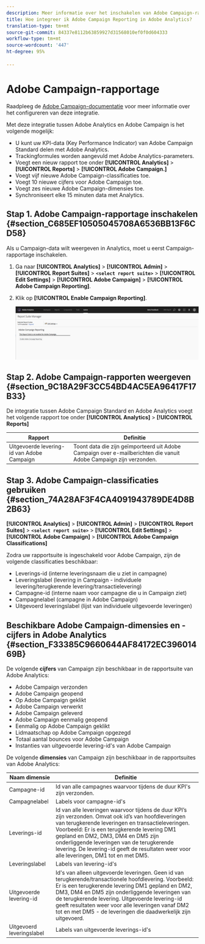 ```yaml
---
description: Meer informatie over het inschakelen van Adobe Campaign-rapporten in Adobe Analytics
title: Hoe integreer ik Adobe Campaign Reporting in Adobe Analytics?
translation-type: tm+mt
source-git-commit: 84337e8112b63859927d31568010ef0f0d604333
workflow-type: tm+mt
source-wordcount: '447'
ht-degree: 95%

---
```



# Adobe Campaign-rapportage

Raadpleeg de [Adobe Campaign-documentatie](https://helpx.adobe.com/nl/campaign/standard/integrating/using/about-campaign-analytics-integration.html) voor meer informatie over het configureren van deze integratie.

Met deze integratie tussen Adobe Analytics en Adobe Campaign is het volgende mogelijk:

* U kunt uw KPI-data (Key Performance Indicator) van Adobe Campaign Standard delen met Adobe Analytics.
* Trackingformules worden aangevuld met Adobe Analytics-parameters.
* Voegt een nieuw rapport toe onder **[!UICONTROL Analytics]** > **[!UICONTROL Reports]** > **[!UICONTROL Adobe Campaign.]**
* Voegt vijf nieuwe Adobe Campaign-classificaties toe.
* Voegt 10 nieuwe cijfers voor Adobe Campaign toe.
* Voegt zes nieuwe Adobe Campaign-dimensies toe.
* Synchroniseert elke 15 minuten data met Analytics.

## Stap 1. Adobe Campaign-rapportage inschakelen {#section_C685EF10505045708A6536BB13F6CD58}

Als u Campaign-data wilt weergeven in Analytics, moet u eerst Campaign-rapportage inschakelen.

1. Ga naar  **[!UICONTROL Analytics]** > **[!UICONTROL Admin]** > **[!UICONTROL Report Suites]** > **`<select report suite>`** > **[!UICONTROL Edit Settings]** > **[!UICONTROL Adobe Campaign]** > **[!UICONTROL Adobe Campaign Reporting]**.
1. Klik op **[!UICONTROL Enable Campaign Reporting]**.

   ![](assets/enable-campaign.png)

## Stap 2. Adobe Campaign-rapporten weergeven {#section_9C18A29F3CC54BD4AC5EA96417F17B33}

De integratie tussen Adobe Campaign Standard en Adobe Analytics voegt het volgende rapport toe onder **[!UICONTROL Analytics]** > **[!UICONTROL Reports]**

| Rapport | Definitie |
|--- |--- |
| Uitgevoerde levering-id van Adobe Campaign | Toont data die zijn geïmporteerd uit Adobe Campaign over e-mailberichten die vanuit Adobe Campaign zijn verzonden. |

## Stap 3. Adobe Campaign-classificaties gebruiken {#section_74A28AF3F4CA4091943789DE4D8B2B63}

**[!UICONTROL Analytics]** > **[!UICONTROL Admin]** > **[!UICONTROL Report Suites]** > **`<select report suite>`** > **[!UICONTROL Edit Settings]** > **[!UICONTROL Adobe Campaign]** > **[!UICONTROL Adobe Campaign Classifications]**

Zodra uw rapportsuite is ingeschakeld voor Adobe Campaign, zijn de volgende classificaties beschikbaar:

* Leverings-id (interne leveringsnaam die u ziet in campagne)
* Leveringslabel (levering in Campaign - individuele levering/terugkerende levering/transactielevering)
* Campagne-id (interne naam voor campagne die u in Campaign ziet)
* Campagnelabel (campagne in Adobe Campaign)
* Uitgevoerd leveringslabel (lijst van individuele uitgevoerde leveringen)

## Beschikbare Adobe Campaign-dimensies en -cijfers in Adobe Analytics {#section_F33385C9660644AF84172EC39601469B}

De volgende **cijfers** van Campaign zijn beschikbaar in de rapportsuite van Adobe Analytics:

* Adobe Campaign verzonden
* Adobe Campaign geopend
* Op Adobe Campaign geklikt
* Adobe Campaign verwerkt
* Adobe Campaign geleverd
* Adobe Campaign eenmalig geopend
* Eenmalig op Adobe Campaign geklikt
* Lidmaatschap op Adobe Campaign opgezegd
* Totaal aantal bounces voor Adobe Campaign
* Instanties van uitgevoerde levering-id&#39;s van Adobe Campaign

De volgende **dimensies** van Campaign zijn beschikbaar in de rapportsuites van Adobe Analytics:

| Naam dimensie | Definitie |
|--- |--- |
| Campagne-id | Id van alle campagnes waarvoor tijdens de duur KPI&#39;s zijn verzonden. |
| Campagnelabel | Labels voor campagne-id&#39;s |
| Leverings-id | Id van alle leveringen waarvoor tijdens de duur KPI’s zijn verzonden. Omvat ook id’s van hoofdleveringen van terugkerende leveringen en transactieleveringen. Voorbeeld: Er is een terugkerende levering DM1 gepland en DM2, DM3, DM4 en DM5 zijn onderliggende leveringen van de terugkerende levering.  De levering-id geeft de resultaten weer voor alle leveringen, DM1 tot en met DM5. |
| Leveringslabel | Labels van levering-id&#39;s |
| Uitgevoerde levering-id | Id&#39;s van alleen uitgevoerde leveringen. Geen id van terugkerende/transactionele hoofdlevering. Voorbeeld: Er is een terugkerende levering DM1 gepland en DM2, DM3, DM4 en DM5 zijn onderliggende leveringen van de terugkerende levering. Uitgevoerde levering-id geeft resultaten weer voor alle leveringen vanaf DM2 tot en met DM5 - de leveringen die daadwerkelijk zijn uitgevoerd. |
| Uitgevoerd leveringslabel | Labels van uitgevoerde leverings-id&#39;s |

